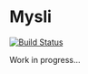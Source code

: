 Mysli
=====

[![Build Status](https://travis-ci.org/VxMxPx/mysli.svg)](https://travis-ci.org/VxMxPx/mysli)

Work in progress...
